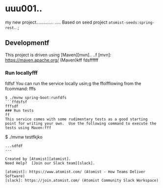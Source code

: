 # uuu001..
my new project..............
.....
Based on seed project `atomist-seeds:spring-rest`..
;
## Developmentf

This project is driven using [Maven][mvn]..
..f
[mvn]: https://maven.apache.org/ (Maven)kff
fdsffffff
### Run locallyfff
fdfsf
You can run the service locally usin;g the ffolfflowing from the fcommand:
fffs
```fkjfff
$ ./mvnw spring-boot:runfdfs
```ffdsfsf
fffsdf
### Run tests
ff
This service comes with some rudimentary tests as a good starting
point for writing your own.  Use the following command to execute the
tests using Maven:fff

```
$ ./mvnw testfkjko
```fff
...sdfdf
---

Created by [Atomist][atomist].
Need Help?  [Join our Slack team][slack].

[atomist]: https://www.atomist.com/ (Atomist - How Teams Deliver Software)
[slack]: https://join.atomist.com/ (Atomist Community Slack Workspace)
